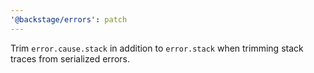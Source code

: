 ```yaml
---
'@backstage/errors': patch
---
```


Trim `error.cause.stack` in addition to `error.stack` when trimming stack traces from serialized errors.
